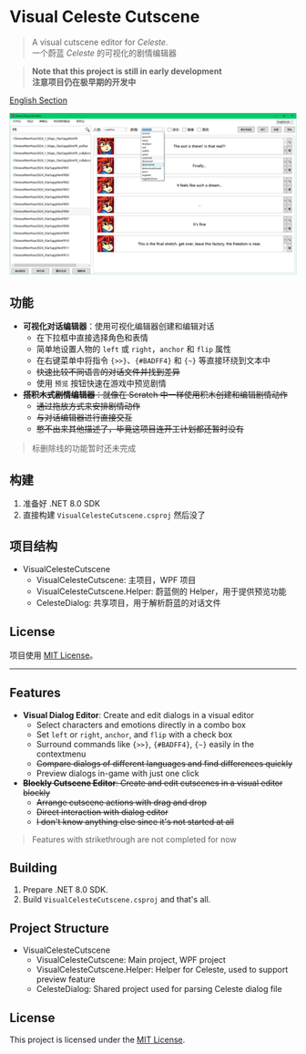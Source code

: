 # Visual Celeste Cutscene

> A visual cutscene editor for *Celeste*.  
> 一个蔚蓝 *Celeste* 的可视化的剧情编辑器

> **Note that this project is still in early development**  
> **注意项目仍在极早期的开发中**

[English Section](#features)

![preview](Assets/preview.png)

## 功能

- **可视化对话编辑器**：使用可视化编辑器创建和编辑对话
  - 在下拉框中直接选择角色和表情
  - 简单地设置人物的 `left` 或 `right`，`anchor` 和 `flip` 属性
  - 在右键菜单中将指令 `{>>}`、`{#BADFF4}` 和 `{~}` 等直接环绕到文本中
  - ~~快速比较不同语言的对话文件并找到差异~~
  - 使用 `预览` 按钮快速在游戏中预览剧情
- ~~**搭积木式剧情编辑器**：就像在 Scratch 中一样使用积木创建和编辑剧情动作~~
  - ~~通过拖放方式来安排剧情动作~~
  - ~~与对话编辑器进行直接交互~~
  - ~~憋不出来其他描述了，毕竟这项目连开工计划都还暂时没有~~

> 标删除线的功能暂时还未完成

## 构建

1. 准备好 .NET 8.0 SDK
2. 直接构建 `VisualCelesteCutscene.csproj` 然后没了

## 项目结构

- VisualCelesteCutscene
  - VisualCelesteCutscene: 主项目，WPF 项目
  - VisualCelesteCutscene.Helper: 蔚蓝侧的 Helper，用于提供预览功能
  - CelesteDialog: 共享项目，用于解析蔚蓝的对话文件

## License

项目使用 [MIT License](LICENSE.txt)。

----

## Features

- **Visual Dialog Editor**: Create and edit dialogs in a visual editor
  - Select characters and emotions directly in a combo box
  - Set `left` or `right`, `anchor`, and `flip` with a check box
  - Surround commands like `{>>}`, `{#BADFF4}`, `{~}` easily in the contextmenu
  - ~~Compare dialogs of different languages and find differences quickly~~
  - Preview dialogs in-game with just one click
- ~~**Blockly Cutscene Editor**: Create and edit cutscenes in a visual editor blockly~~
  - ~~Arrange cutscene actions with drag and drop~~
  - ~~Direct interaction with dialog editor~~
  - ~~I don't know anything else since it's not started at all~~

> Features with strikethrough are not completed for now

## Building

1. Prepare .NET 8.0 SDK.
2. Build `VisualCelesteCutscene.csproj` and that's all.

## Project Structure

- VisualCelesteCutscene
  - VisualCelesteCutscene: Main project, WPF project
  - VisualCelesteCutscene.Helper: Helper for Celeste, used to support preview feature
  - CelesteDialog: Shared project used for parsing Celeste dialog file

## License

This project is licensed under the [MIT License](LICENSE.txt).